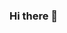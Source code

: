 ### Hi there 👋


<!--
**YegorVn/YegorVn** is a ✨ _special_ ✨ repository because its `README.md` (this file) appears on your GitHub profile.

Here are some ideas to get you started:

- 🔭 I’m currently working on ...
- 🌱 I’m currently learning ...
- 👯 I’m looking to collaborate on ...
- 🤔 I’m looking for help with ...
- 💬 Ask me about ...
- 📫 How to reach me: ...
- 😄 Pronouns: ...
- ⚡ Fun fact: ...
![Edge](https://img.shields.io/badge/Edge-0078D7?style=for-the-badge&logo=Microsoft-edge&logoColor=white)
-->

